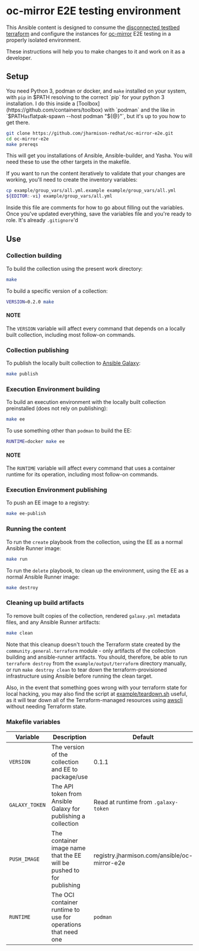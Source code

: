 # oc-mirror E2E testing environment

This Ansible content is designed to consume the [disconnected testbed terraform](https://github.com/jharmison-redhat/disconnected-openshift-testbed) and configure the instances for [oc-mirror](https://github.com/openshift/oc-mirror) E2E testing in a properly isolated environment.

These instructions will help you to make changes to it and work on it as a developer.

## Setup

You need Python 3, podman or docker, and `make` installed on your system, with `pip` in $PATH resolving to the correct `pip` for your python 3 installation. I do this inside a [Toolbox](https://github.com/containers/toolbox) with `podman` and the like in `$PATH` as `flatpak-spawn --host podman "${@}"`, but it's up to you how to get there.

```sh
git clone https://github.com/jharmison-redhat/oc-mirror-e2e.git
cd oc-mirror-e2e
make prereqs
```

This will get you installations of Ansible, Ansible-builder, and Yasha. You will need these to use the other targets in the makefile.

If you want to run the content iteratively to validate that your changes are working, you'll need to create the inventory variables:

```sh
cp example/group_vars/all.yml.example example/group_vars/all.yml
${EDITOR:-vi} example/group_vars/all.yml
```

Inside this file are comments for how to go about filling out the variables. Once you've updated everything, save the variables file and you're ready to role. It's already `.gitignore`'d

## Use

### Collection building

To build the collection using the present work directory:

```sh
make
```

To build a specific version of a collection:

```sh
VERSION=0.2.0 make
```

#### NOTE

The `VERSION` variable will affect every command that depends on a locally built collection, including most follow-on commands.

### Collection publishing

To publish the locally built collection to [Ansible Galaxy](https://galaxy.ansible.com/jharmison_redhat/oc_mirror_e2e):

```sh
make publish
```

### Execution Environment building

To build an execution environment with the locally built collection preinstalled (does not rely on publishing):

```sh
make ee
```

To use something other than `podman` to build the EE:

```sh
RUNTIME=docker make ee
```

#### NOTE

The `RUNTIME` variable will affect every command that uses a container runtime for its operation, including most follow-on commands.

### Execution Environment publishing

To push an EE image to a registry:

```sh
make ee-publish
```

### Running the content

To run the `create` playbook from the collection, using the EE as a normal Ansible Runner image:

```sh
make run
```

To run the `delete` playbook, to clean up the environment, using the EE as a normal Ansible Runner image:

```sh
make destroy
```

### Cleaning up build artifacts

To remove built copies of the collection, rendered `galaxy.yml` metadata files, and any Ansible Runner artifacts:

```sh
make clean
```

Note that this cleanup doesn't touch the Terraform state created by the `community.general.terraform` module - only artifacts of the collection building and ansible-runner artifacts. You should, therefore, be able to run `terraform destroy` from the `example/output/terraform` directory manually, or run `make destroy clean` to tear down the terraform-provisioned infrastructure using Ansible before running the clean target.

Also, in the event that something goes wrong with your terraform state for local hacking, you may also find the script at [example/teardown.sh](example/teardown.sh) useful, as it will tear down all of the Terraform-managed resources using [awscli](https://pypi.org/project/awscli/) without needing Terraform state.

### Makefile variables

| Variable | Description | Default |
| --- | --- | --- |
| `VERSION` | The version of the collection and EE to package/use | 0.1.1 |
| `GALAXY_TOKEN` | The API token from Ansible Galaxy for publishing a collection | Read at runtime from `.galaxy-token` |
| `PUSH_IMAGE` | The container image name that the EE will be pushed to for publishing | registry.jharmison.com/ansible/oc-mirror-e2e |
| `RUNTIME` | The OCI container runtime to use for operations that need one | `podman` |
